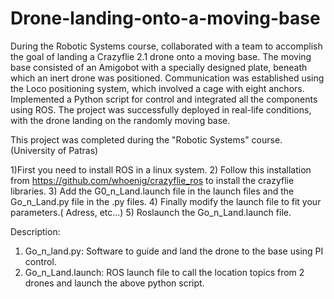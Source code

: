 # Drone-landing-onto-a-moving-base
During the Robotic Systems course, collaborated with a team to accomplish the goal of landing a Crazyflie
2.1 drone onto a moving base. The moving base consisted of an Amigobot with a specially designed plate,
beneath which an inert drone was positioned. Communication was established using the Loco positioning
system, which involved a cage with eight anchors. Implemented a Python script for control and integrated
all the components using ROS. The project was successfully deployed in real-life conditions, with the drone
landing on the randomly moving base.

This project was completed during the "Robotic Systems" course. (University of Patras)

1)First you need to install ROS in a linux system.
2) Follow this installation from https://github.com/whoenig/crazyflie_ros to install the crazyflie libraries.
3) Add the G0_n_Land.launch file in the launch files and the Go_n_Land.py file in the .py files.
4) Finally modify the launch file to fit your parameters.( Adress, etc...)
5) Roslaunch the Go_n_Land.launch file.

Description:
1) Go_n_land.py: Software to guide and land the drone to the base using PI control.
2) Go_n_Land.launch: ROS launch file to call the location topics from 2 drones and launch the above python script.
